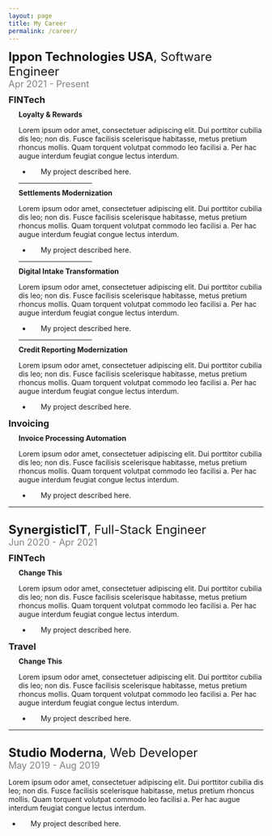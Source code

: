 ```yaml
---
layout: page
title: My Career
permalink: /career/
---
```


<div style="margin-bottom: 30px">
    <div style="margin-bottom: 10px">
        <span style="font-size: 24px"><b>Ippon Technologies USA</b>, Software Engineer</span>
        <br>
        <span style="font-size: 18px; color: grey">Apr 2021 - Present</span>
    </div>
    <div style="margin-bottom: 10px">
        <span style="font-size: 18px"><b>FINTech</b></span>
        <div style="margin-top: 10px; padding-left: 20px">
            <span style="font-size: 14px"><b>Loyalty & Rewards</b></span>
            <p>
                Lorem ipsum odor amet, consectetuer adipiscing elit. Dui porttitor cubilia dis leo; non dis. Fusce facilisis scelerisque 
                habitasse, metus pretium rhoncus mollis. Quam torquent volutpat commodo leo facilisi a. Per hac augue interdum feugiat 
                congue lectus interdum.
            </p>
            <ul>
                <li style="padding-left: 20px">My project described here.</li>
            </ul>
            <hr style="width: 30%; margin-top: 10px; margin-bottom: 10px">
            <span style="font-size: 14px"><b>Settlements Modernization</b></span>
            <p>
                Lorem ipsum odor amet, consectetuer adipiscing elit. Dui porttitor cubilia dis leo; non dis. Fusce facilisis scelerisque 
                habitasse, metus pretium rhoncus mollis. Quam torquent volutpat commodo leo facilisi a. Per hac augue interdum feugiat 
                congue lectus interdum.
            </p>
            <ul>
                <li style="padding-left: 20px">My project described here.</li>
            </ul>
            <hr style="width: 30%; margin-top: 10px; margin-bottom: 10px">
            <span style="font-size: 14px"><b>Digital Intake Transformation</b></span>
            <p>
                Lorem ipsum odor amet, consectetuer adipiscing elit. Dui porttitor cubilia dis leo; non dis. Fusce facilisis scelerisque 
                habitasse, metus pretium rhoncus mollis. Quam torquent volutpat commodo leo facilisi a. Per hac augue interdum feugiat 
                congue lectus interdum.
            </p>
            <ul>
                <li style="padding-left: 20px">My project described here.</li>
            </ul>
            <hr style="width: 30%; margin-top: 10px; margin-bottom: 10px">
            <span style="font-size: 14px"><b>Credit Reporting Modernization</b></span>
            <p>
                Lorem ipsum odor amet, consectetuer adipiscing elit. Dui porttitor cubilia dis leo; non dis. Fusce facilisis scelerisque 
                habitasse, metus pretium rhoncus mollis. Quam torquent volutpat commodo leo facilisi a. Per hac augue interdum feugiat 
                congue lectus interdum.
            </p>
            <ul>
                <li style="padding-left: 20px">My project described here.</li>
            </ul>
        </div>
        <span style="font-size: 18px"><b>Invoicing</b></span>
        <div style="margin-top: 10px; padding-left: 20px">
            <span style="font-size: 14px"><b>Invoice Processing Automation</b></span>
            <p>
                Lorem ipsum odor amet, consectetuer adipiscing elit. Dui porttitor cubilia dis leo; non dis. Fusce facilisis scelerisque 
                habitasse, metus pretium rhoncus mollis. Quam torquent volutpat commodo leo facilisi a. Per hac augue interdum feugiat 
                congue lectus interdum.
            </p>
            <ul>
                <li style="padding-left: 20px">My project described here.</li>
            </ul>
        </div>
    </div>
    <hr>
</div>

<div style="margin-bottom: 30px">
    <div style="margin-bottom: 10px">
        <span style="font-size: 24px"><b>SynergisticIT</b>, Full-Stack Engineer</span>
        <br>
        <span style="font-size: 18px; color: grey">Jun 2020 - Apr 2021</span>
    </div>
    <div style="margin-bottom: 10px">
        <span style="font-size: 18px"><b>FINTech</b></span>
        <div style="margin-top: 10px; padding-left: 20px">
            <span style="font-size: 14px"><b>Change This</b></span>
            <p>
                Lorem ipsum odor amet, consectetuer adipiscing elit. Dui porttitor cubilia dis leo; non dis. Fusce facilisis scelerisque 
                habitasse, metus pretium rhoncus mollis. Quam torquent volutpat commodo leo facilisi a. Per hac augue interdum feugiat 
                congue lectus interdum.
            </p>
            <ul>
                <li style="padding-left: 20px">My project described here.</li>
            </ul>
        </div>
        <span style="font-size: 18px"><b>Travel</b></span>
        <div style="margin-top: 10px; padding-left: 20px">
            <span style="font-size: 14px"><b>Change This</b></span>
            <p>
                Lorem ipsum odor amet, consectetuer adipiscing elit. Dui porttitor cubilia dis leo; non dis. Fusce facilisis scelerisque 
                habitasse, metus pretium rhoncus mollis. Quam torquent volutpat commodo leo facilisi a. Per hac augue interdum feugiat 
                congue lectus interdum.
            </p>
            <ul>
                <li style="padding-left: 20px">My project described here.</li>
            </ul>
        </div>
    </div>
    <hr>
</div>
<div style="margin-bottom: 30px">
    <div style="margin-bottom: 10px">
        <span style="font-size: 24px"><b>Studio Moderna</b>, Web Developer</span>
        <br>
        <span style="font-size: 18px; color: grey">May 2019 - Aug 2019</span>
    </div>
    <div style="margin-bottom: 10px">
        <p>
            Lorem ipsum odor amet, consectetuer adipiscing elit. Dui porttitor cubilia dis leo; non dis. Fusce facilisis scelerisque 
            habitasse, metus pretium rhoncus mollis. Quam torquent volutpat commodo leo facilisi a. Per hac augue interdum feugiat 
            congue lectus interdum.
        </p>
        <ul>
            <li style="padding-left: 20px">My project described here.</li>
        </ul>
    </div>
</div>
